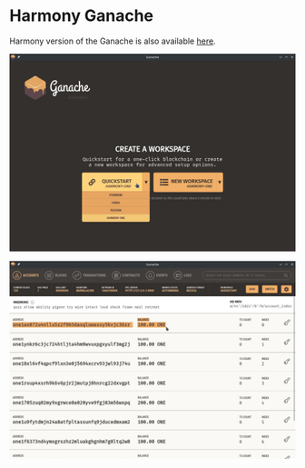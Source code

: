 # Harmony Ganache

Harmony version of the Ganache is also available [here](https://github.com/harmony-one/harmony-one-ganache-support).

![](../../../../.gitbook/assets/ganache-harmony-1.jpg)

![](../../../../.gitbook/assets/ganache-harmony-2.jpg)
